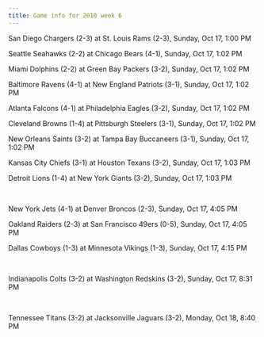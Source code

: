 ```yaml
---
title: Game info for 2010 week 6
---
```

San Diego Chargers (2-3) at St. Louis Rams (2-3), Sunday, Oct 17, 1:00 PM

Seattle Seahawks (2-2) at Chicago Bears (4-1), Sunday, Oct 17, 1:02 PM

Miami Dolphins (2-2) at Green Bay Packers (3-2), Sunday, Oct 17, 1:02 PM

Baltimore Ravens (4-1) at New England Patriots (3-1), Sunday, Oct 17, 1:02 PM

Atlanta Falcons (4-1) at Philadelphia Eagles (3-2), Sunday, Oct 17, 1:02 PM

Cleveland Browns (1-4) at Pittsburgh Steelers (3-1), Sunday, Oct 17, 1:02 PM

New Orleans Saints (3-2) at Tampa Bay Buccaneers (3-1), Sunday, Oct 17, 1:02 PM

Kansas City Chiefs (3-1) at Houston Texans (3-2), Sunday, Oct 17, 1:03 PM

Detroit Lions (1-4) at New York Giants (3-2), Sunday, Oct 17, 1:03 PM


<br/>

New York Jets (4-1) at Denver Broncos (2-3), Sunday, Oct 17, 4:05 PM

Oakland Raiders (2-3) at San Francisco 49ers (0-5), Sunday, Oct 17, 4:05 PM

Dallas Cowboys (1-3) at Minnesota Vikings (1-3), Sunday, Oct 17, 4:15 PM


<br/>

Indianapolis Colts (3-2) at Washington Redskins (3-2), Sunday, Oct 17, 8:31 PM


<br/>

Tennessee Titans (3-2) at Jacksonville Jaguars (3-2), Monday, Oct 18, 8:40 PM

